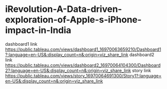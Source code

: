 # iRevolution-A-Data-driven-exploration-of-Apple-s-iPhone-impact-in-India


dashboard1 link  https://public.tableau.com/views/dashboard1_16970063659210/Dashboard1?:language=en-US&:display_count=n&:origin=viz_share_link
dashboard2 link  https://public.tableau.com/views/dashboard2_16970064104300/Dashboard2?:language=en-US&:display_count=n&:origin=viz_share_link
story link  https://public.tableau.com/views/story_16970064691300/Story1?:language=en-US&:display_count=n&:origin=viz_share_link
